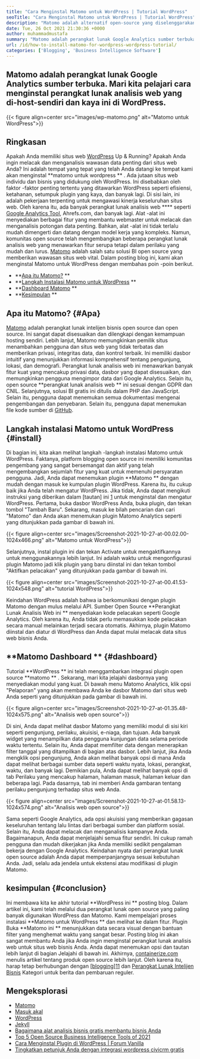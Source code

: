 ```yaml
---
title: "Cara Menginstal Matomo untuk WordPress | Tutorial WordPress" 
seoTitle: "Cara Menginstal Matomo untuk WordPress | Tutorial WordPress" 
description: "Matomo adalah alternatif open-source yang diselenggarakan sendiri untuk Google Analytics. Mari kita pelajari cara menginstal perangkat lunak analisis web yang kaya ini di WordPress." 
date: Tue, 26 Oct 2021 21:30:36 +0000
author: muhammadmustafa
summary: "Matomo adalah perangkat lunak Google Analytics sumber terbuka. Mari kita pelajari cara menginstal perangkat lunak analitik web yang di-host-sendiri dan kaya ini di WordPress." 
url: /id/how-to-install-matomo-for-wordpress-wordpress-tutorial/
categories: ['Blogging', 'Business Intelligence Software']
---
```


## Matomo adalah perangkat lunak Google Analytics sumber terbuka. Mari kita pelajari cara menginstal perangkat lunak analisis web yang di-host-sendiri dan kaya ini di WordPress.

{{< figure align=center src="images/wp-matomo.png" alt="Matomo untuk WordPress">}}


## Ringkasan
Apakah Anda memiliki situs web [WordPress][1] Up & Running? Apakah Anda ingin melacak dan menganalisis wawasan data penting dari situs web Anda? Ini adalah tempat yang tepat yang telah Anda datangi ke tempat kami akan menginstal  **matomo untuk wordpress ** . Ada jutaan situs web individu dan bisnis yang didukung oleh WordPress. Ini disebabkan oleh faktor -faktor penting tertentu yang ditawarkan WordPress seperti efisiensi, ketahanan, setumpuk plugin yang kaya, dan banyak lagi. Di sisi lain, ini adalah pekerjaan terpenting untuk mengawasi kinerja keseluruhan situs web. Oleh karena itu, ada banyak perangkat lunak analisis web  ****  seperti [Google Analytics Tool][2], Ahrefs.com, dan banyak lagi. Alat -alat ini menyediakan berbagai fitur yang membantu webmaster untuk melacak dan menganalisis potongan data penting. Bahkan, alat -alat ini tidak terlalu mudah dimengerti dan datang dengan model kerja yang kompleks.
Namun, komunitas open source telah mengembangkan beberapa perangkat lunak analisis web yang menawarkan fitur serupa tetapi dalam perilaku yang mudah dan lurus. [Matomo][3] adalah salah satu solusi BI open source yang memberikan wawasan situs web vital. Dalam posting blog ini, kami akan menginstal Matomo untuk WordPress dengan membahas poin -poin berikut.
  * **[Apa itu Matomo?][4] ** 
  * **[Langkah Instalasi Matomo untuk WordPress][5] ** 
  * **[Dashboard Matomo][6] ** 
  * **[Kesimpulan][7] ** 

## Apa itu Matomo?   {#Apa}
[Matomo][3] adalah perangkat lunak intelijen bisnis open source dan open source. Ini sangat dapat disesuaikan dan dilengkapi dengan kemampuan hosting sendiri. Lebih lanjut, Matomo memungkinkan pemilik situs menambahkan pengguna dan situs web yang tidak terbatas dan memberikan privasi, integritas data, dan kontrol terbaik. Ini memiliki dasbor intuitif yang menunjukkan informasi komprehensif tentang pengunjung, lokasi, dan demografi. Perangkat lunak analisis web ini menawarkan banyak fitur kuat yang mencakup privasi data, dasbor yang dapat disesuaikan, dan memungkinkan pengguna mengimpor data dari Google Analytics. Selain itu, open source  **perangkat lunak analisis web **  ini sesuai dengan GDPR dan CNIL. Selanjutnya, solusi BI gratis ini ditulis dalam PHP dan JavaScript. Selain itu, pengguna dapat menemukan semua dokumentasi mengenai pengembangan dan penyebaran. Selain itu, pengguna dapat menemukan file kode sumber di [GitHub][8].

## Langkah instalasi Matomo untuk WordPress   {#install}
Di bagian ini, kita akan melihat langkah -langkah instalasi Matomo untuk WordPress. Faktanya, platform blogging open source ini memiliki komunitas pengembang yang sangat bersemangat dan aktif yang telah mengembangkan sejumlah fitur yang kuat untuk memenuhi persyaratan pengguna. Jadi, Anda dapat menemukan plugin  **Matomo **  dengan mudah dengan masuk ke kumpulan plugin WordPress. Karena itu, itu cukup baik jika Anda telah mengatur WordPress. Jika tidak, Anda dapat mengikuti instruksi yang diberikan dalam [tautan] ini [1] untuk menginstal dan mengatur WordPress. Pertama, buka dasbor WordPress Anda, buka plugin, dan tekan tombol "Tambah Baru".
Sekarang, masuk ke bilah pencarian dan cari "Matomo" dan Anda akan menemukan plugin Matomo Analytics seperti yang ditunjukkan pada gambar di bawah ini.

{{< figure align=center src="images/Screenshot-2021-10-27-at-00.02.00-1024x466.png" alt="Matomo untuk WordPress">}}

Selanjutnya, instal plugin ini dan tekan Activate untuk mengaktifkannya untuk menggunakannya lebih lanjut. Ini adalah waktu untuk mengonfigurasi plugin Matomo jadi klik plugin yang baru diinstal ini dan tekan tombol "Aktifkan pelacakan" yang ditunjukkan pada gambar di bawah ini.

{{< figure align=center src="images/Screenshot-2021-10-27-at-00.41.53-1024x548.png" alt="tutorial WordPress">}}

Keindahan WordPress adalah bahwa ia berkomunikasi dengan plugin Matomo dengan mulus melalui API. Sumber Open Source  **Perangkat Lunak Analisis Web ini **  menyediakan kode pelacakan seperti Google Analytics. Oleh karena itu, Anda tidak perlu memasukkan kode pelacakan secara manual melainkan terjadi secara otomatis. Akhirnya, plugin Matomo diinstal dan diatur di WordPress dan Anda dapat mulai melacak data situs web bisnis Anda.

## **Matomo Dashboard **    {#dashboard}
Tutorial  **WordPress **  ini telah menggambarkan integrasi plugin open source  **matomo ** . Sekarang, mari kita jelajahi dasbornya yang menyediakan modul yang kuat. Di bawah menu Matomo Analytics, klik opsi "Pelaporan" yang akan membawa Anda ke dasbor Matomo dari situs web Anda seperti yang ditunjukkan pada gambar di bawah ini.

{{< figure align=center src="images/Screenshot-2021-10-27-at-01.35.48-1024x575.png" alt="Analisis web open source">}}

Di sini, Anda dapat melihat dasbor Matomo yang memiliki modul di sisi kiri seperti pengunjung, perilaku, akuisisi, e-niaga, dan tujuan. Ada banyak widget yang menampilkan data pengguna kunjungan data selama periode waktu tertentu. Selain itu, Anda dapat memfilter data dengan menerapkan filter tanggal yang ditampilkan di bagian atas dasbor. Lebih lanjut, jika Anda mengklik opsi pengunjung, Anda akan melihat banyak opsi di mana Anda dapat melihat berbagai sumber data seperti waktu nyata, lokasi, perangkat, waktu, dan banyak lagi. Demikian pula, Anda dapat melihat banyak opsi di tab Perilaku yang mencakup halaman, halaman masuk, halaman keluar dan beberapa lagi. Pada dasarnya, tab ini memberi Anda gambaran tentang perilaku pengunjung terhadap situs web Anda.

{{< figure align=center src="images/Screenshot-2021-10-27-at-01.58.13-1024x574.png" alt="Analisis web open source">}}

Sama seperti Google Analytics, ada opsi akuisisi yang memberikan gagasan keseluruhan tentang lalu lintas dari berbagai sumber dan platform sosial. Selain itu, Anda dapat melacak dan menganalisis kampanye Anda. Bagaimanapun, Anda dapat menjelajahi semua fitur sendiri. Ini cukup ramah pengguna dan mudah dikerjakan jika Anda memiliki sedikit pengalaman bekerja dengan Google Analytics. Keindahan nyata dari perangkat lunak open source adalah Anda dapat memperpanjangnya sesuai kebutuhan Anda. Jadi, selalu ada jendela untuk ekstensi atau modifikasi di plugin Matomo.

## kesimpulan   {#conclusion}
Ini membawa kita ke akhir tutorial  **WordPress ini **  posting blog. Dalam artikel ini, kami telah melalui dua perangkat lunak open source yang paling banyak digunakan WordPress dan Matomo. Kami mempelajari proses instalasi  **Matomo untuk WordPress **  dan melihat ke dalam fitur. Plugin Buka  **Matomo ini **  menunjukkan data secara visual dengan bantuan filter yang menghemat waktu yang sangat besar. Posting blog ini akan sangat membantu Anda jika Anda ingin menginstal perangkat lunak analisis web untuk situs web bisnis Anda. Anda dapat menemukan opsi dan tautan lebih lanjut di bagian Jelajahi di bawah ini.
Akhirnya, [containerize.com][9] menulis artikel tentang produk open source lebih lanjut. Oleh karena itu, harap tetap berhubungan dengan [[blogging][10]][11] dan [Perangkat Lunak Intelijen Bisnis][12] Kategori untuk berita dan pembaruan reguler.

## Mengeksplorasi
  * [Matomo][3]
  * [Masuk akal][13]
  * [WordPress][1]
  * [Jekyll][14]
  * [Bagaimana alat analisis bisnis gratis membantu bisnis Anda][15]
  * [Top 5 Open Source Business Intelligence Tools of 2021][16]
  * [Cara Menginstal Plugin di WordPress | Forum Vanilla][17]
  * [Tingkatkan petunjuk Anda dengan integrasi wordpress civicrm gratis][18]

  
[1]: https://products.containerize.com/blogging/wordpress/
[2]: https://analytics.google.com/analytics/web/
[3]: https://products.containerize.com/business-intelligence/matomo
[4]: #What
[5]: #install
[6]: #dashboard
[7]: #Conclusion
[8]: https://github.com/matomo-org/matomo
[9]: https://www.containerize.com/
[10]: https://products.containerize.com/blogging/
[11]: https://products.containerize.com/healthcare-technologies/
[12]: https://products.containerize.com/business-intelligence/
[13]: https://products.containerize.com/business-intelligence/plausible
[14]: https://products.containerize.com/blogging/jekyll/
[15]: https://blog.containerize.com/2021/03/12/how-free-business-analytics-tools-assist-your-business/
[16]: https://blog.containerize.com/business-intelligence-software/top-5-open-source-business-intelligence-solutions-of-2021/
[17]: https://blog.containerize.com/blogging/how-to-a-install-plugin-in-wordpress-vanilla-forum/
[18]: https://blog.containerize.com/blogging/civicrm-wordpress-integration-wordpress-tutorial/
